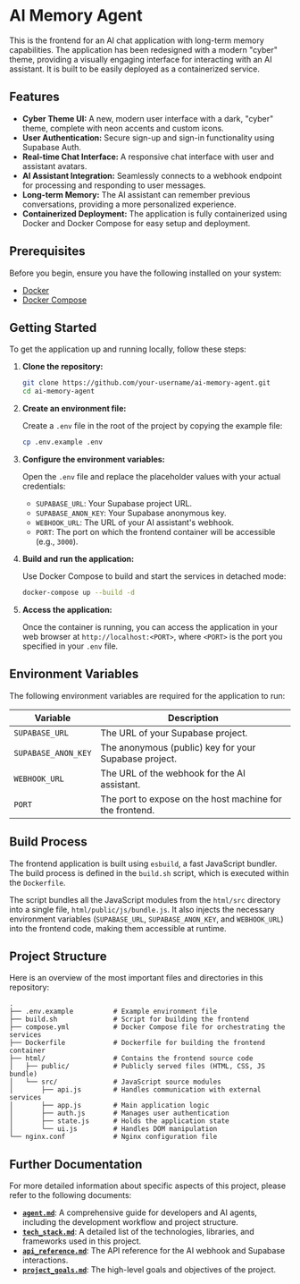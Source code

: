 # AI Memory Agent

This is the frontend for an AI chat application with long-term memory capabilities. The application has been redesigned with a modern "cyber" theme, providing a visually engaging interface for interacting with an AI assistant. It is built to be easily deployed as a containerized service.

## Features

*   **Cyber Theme UI:** A new, modern user interface with a dark, "cyber" theme, complete with neon accents and custom icons.
*   **User Authentication:** Secure sign-up and sign-in functionality using Supabase Auth.
*   **Real-time Chat Interface:** A responsive chat interface with user and assistant avatars.
*   **AI Assistant Integration:** Seamlessly connects to a webhook endpoint for processing and responding to user messages.
*   **Long-term Memory:** The AI assistant can remember previous conversations, providing a more personalized experience.
*   **Containerized Deployment:** The application is fully containerized using Docker and Docker Compose for easy setup and deployment.

## Prerequisites

Before you begin, ensure you have the following installed on your system:

*   [Docker](https://docs.docker.com/get-docker/)
*   [Docker Compose](https://docs.docker.com/compose/install/)

## Getting Started

To get the application up and running locally, follow these steps:

1.  **Clone the repository:**

    ```bash
    git clone https://github.com/your-username/ai-memory-agent.git
    cd ai-memory-agent
    ```

2.  **Create an environment file:**

    Create a `.env` file in the root of the project by copying the example file:

    ```bash
    cp .env.example .env
    ```

3.  **Configure the environment variables:**

    Open the `.env` file and replace the placeholder values with your actual credentials:

    *   `SUPABASE_URL`: Your Supabase project URL.
    *   `SUPABASE_ANON_KEY`: Your Supabase anonymous key.
    *   `WEBHOOK_URL`: The URL of your AI assistant's webhook.
    *   `PORT`: The port on which the frontend container will be accessible (e.g., `3000`).

4.  **Build and run the application:**

    Use Docker Compose to build and start the services in detached mode:

    ```bash
    docker-compose up --build -d
    ```

5.  **Access the application:**

    Once the container is running, you can access the application in your web browser at `http://localhost:<PORT>`, where `<PORT>` is the port you specified in your `.env` file.

## Environment Variables

The following environment variables are required for the application to run:

| Variable            | Description                                                |
| ------------------- | ---------------------------------------------------------- |
| `SUPABASE_URL`      | The URL of your Supabase project.                          |
| `SUPABASE_ANON_KEY` | The anonymous (public) key for your Supabase project.      |
| `WEBHOOK_URL`       | The URL of the webhook for the AI assistant.               |
| `PORT`              | The port to expose on the host machine for the frontend.   |

## Build Process

The frontend application is built using `esbuild`, a fast JavaScript bundler. The build process is defined in the `build.sh` script, which is executed within the `Dockerfile`.

The script bundles all the JavaScript modules from the `html/src` directory into a single file, `html/public/js/bundle.js`. It also injects the necessary environment variables (`SUPABASE_URL`, `SUPABASE_ANON_KEY`, and `WEBHOOK_URL`) into the frontend code, making them accessible at runtime.

## Project Structure

Here is an overview of the most important files and directories in this repository:

```
.
├── .env.example          # Example environment file
├── build.sh              # Script for building the frontend
├── compose.yml           # Docker Compose file for orchestrating the services
├── Dockerfile            # Dockerfile for building the frontend container
├── html/                 # Contains the frontend source code
│   ├── public/           # Publicly served files (HTML, CSS, JS bundle)
│   └── src/              # JavaScript source modules
│       ├── api.js        # Handles communication with external services
│       ├── app.js        # Main application logic
│       ├── auth.js       # Manages user authentication
│       ├── state.js      # Holds the application state
│       └── ui.js         # Handles DOM manipulation
└── nginx.conf            # Nginx configuration file
```

## Further Documentation

For more detailed information about specific aspects of this project, please refer to the following documents:

- **[`agent.md`](./agent.md)**: A comprehensive guide for developers and AI agents, including the development workflow and project structure.
- **[`tech_stack.md`](./tech_stack.md)**: A detailed list of the technologies, libraries, and frameworks used in this project.
- **[`api_reference.md`](./api_reference.md)**: The API reference for the AI webhook and Supabase interactions.
- **[`project_goals.md`](./project_goals.md)**: The high-level goals and objectives of the project.
